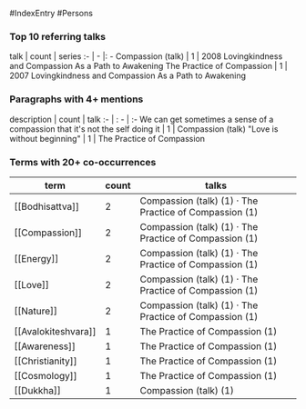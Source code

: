 #IndexEntry #Persons

### Top 10 referring talks
talk | count | series
:- | - |: -
<a data-href="Compassion (talk)" class="internal-link">Compassion (talk)</a> | 1 | <a data-href="2008 Lovingkindness and Compassion As a Path to Awakening" class="internal-link">2008 Lovingkindness and Compassion As a Path to Awakening</a>
<a data-href="The Practice of Compassion" class="internal-link">The Practice of Compassion</a> | 1 | <a data-href="2007 Lovingkindness and Compassion As a Path to Awakening" class="internal-link">2007 Lovingkindness and Compassion As a Path to Awakening</a>

### Paragraphs with 4+ mentions
description | count | talk
:- | : - | :-
<a aria-label-position="top" aria-label="Compassion (talk) > We can get sometimes a sense of a compassion that its not the self doing it" data-href="Compassion (talk)#We can get sometimes a sense of a compassion that it's not the self doing it" class="internal-link">We can get sometimes a sense of a compassion that it&#x27;s not the self doing it</a> | 1 | <a data-href="Compassion (talk)" class="internal-link">Compassion (talk)</a>
<a aria-label-position="top" aria-label="The Practice of Compassion > Love is without beginning" data-href="The Practice of Compassion#Love is without beginning" class="internal-link">&quot;Love is without beginning&quot;</a> | 1 | <a data-href="The Practice of Compassion" class="internal-link">The Practice of Compassion</a>

### Terms with 20+ co-occurrences
term | count | talks
-|-|-
[[Bodhisattva]] | 2 | <span class="counts"><a data-href="Compassion (talk)" class="internal-link">Compassion (talk)</a> (1) · <a data-href="The Practice of Compassion" class="internal-link">The Practice of Compassion</a> (1)</span> 
[[Compassion]] | 2 | <span class="counts"><a data-href="Compassion (talk)" class="internal-link">Compassion (talk)</a> (1) · <a data-href="The Practice of Compassion" class="internal-link">The Practice of Compassion</a> (1)</span> 
[[Energy]] | 2 | <span class="counts"><a data-href="Compassion (talk)" class="internal-link">Compassion (talk)</a> (1) · <a data-href="The Practice of Compassion" class="internal-link">The Practice of Compassion</a> (1)</span> 
[[Love]] | 2 | <span class="counts"><a data-href="Compassion (talk)" class="internal-link">Compassion (talk)</a> (1) · <a data-href="The Practice of Compassion" class="internal-link">The Practice of Compassion</a> (1)</span> 
[[Nature]] | 2 | <span class="counts"><a data-href="Compassion (talk)" class="internal-link">Compassion (talk)</a> (1) · <a data-href="The Practice of Compassion" class="internal-link">The Practice of Compassion</a> (1)</span> 
[[Avalokiteshvara]] | 1 | <span class="counts"><a data-href="The Practice of Compassion" class="internal-link">The Practice of Compassion</a> (1)</span> 
[[Awareness]] | 1 | <span class="counts"><a data-href="The Practice of Compassion" class="internal-link">The Practice of Compassion</a> (1)</span> 
[[Christianity]] | 1 | <span class="counts"><a data-href="The Practice of Compassion" class="internal-link">The Practice of Compassion</a> (1)</span> 
[[Cosmology]] | 1 | <span class="counts"><a data-href="The Practice of Compassion" class="internal-link">The Practice of Compassion</a> (1)</span> 
[[Dukkha]] | 1 | <span class="counts"><a data-href="Compassion (talk)" class="internal-link">Compassion (talk)</a> (1)</span> 

